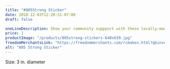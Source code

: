 ```yaml
---
title: "#805Strong Sticker"
date: 2018-12-03T12:20:51-07:00
draft: false

oneLineDescription: Show your community suppport with these locally-made stickers
price: 1
productImage: "/products/805strong-stickers-640x639.jpg"
freedomMerchantsLink: "https://freedommerchants.com/rcmakes.html?qbinvoice=true&invoicenum=------&amt=1&desc=805Strong%20Sticker"
alt: "805 Strong Sticker"
---
```


Size: 3 in. diameter